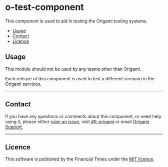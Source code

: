o-test-component
=================

This component is used to aid in testing the Origami tooling systems.

- [Usage](#usage)
- [Contact](#contact)
- [Licence](#licence)

## Usage

This module should not be used by any teams other than Origami.

Each release of this component is used to test a different scenario in the Origami services.

---

## Contact

If you have any questions or comments about this component, or need help using it, please either [raise an issue](https://github.com/Financial-Times/o-test-component/issues), visit [#ft-origami](https://financialtimes.slack.com/messages/ft-origami/) or email [Origami Support](mailto:origami-support@ft.com).

----

## Licence

This software is published by the Financial Times under the [MIT licence](http://opensource.org/licenses/MIT).

